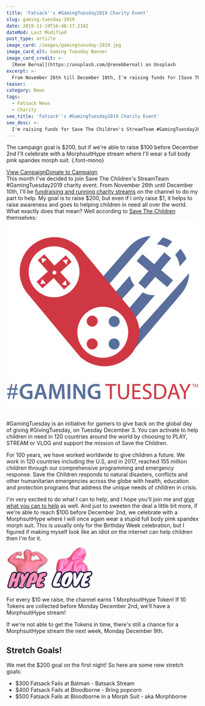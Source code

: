 ```yaml
---
title: 'Fatsack''s #GamingTuesday2019 Charity Event'
slug: gaming-tuesday-2019
date: 2019-11-19T16:48:17.218Z
dateMod: Last Modified
post_type: article
image_card: /images/gamingtuesday-2019.jpg
image_card_alt: Gaming Tuesday Banner
image_card_credit: >-
  [Rene Bernal](https://unsplash.com/@renebbernal) on Unsplash
excerpt: >-
  From November 26th till December 10th, I'm raising funds for [Save The Children's](https://www.savethechildren.org/) StreamTeam #GamingTuesday2019 event.
teaser:
category: News
tags:
  - Fatsack News
  - Charity
seo_title: 'Fatsack''s #GamingTuesday2019 Charity Event'
seo_desc: >-
  I'm raising funds for Save The Children's StreamTeam #GamingTuesday2019 event. More info about the event, as well as where you can donate...
---
```

The campaign goal is $200, but if we're able to raise $100 before December 2nd I'll celebrate with a MorphsuitHype stream where I'll wear a full body pink spandex morph suit. {.font-mono}

<div class="flex flex-wrap justify-center pb-8"><a href="https://tiltify.com/@fatsack51/fatsack-gaming-tuesday-2019" target="_blank" class="fs-btn mr-4">View Campaign</a><a href="https://donate.tiltify.com/@fatsack51/fatsack-gaming-tuesday-2019" target="_blank" class="fs-btn">Donate to Campaign</a></div>
This month I've decided to join Save The Children's StreamTeam #GamingTuesday2019 charity event. From November 26th until December 10th, I'll be <a href="https://tiltify.com/@fatsack51/fatsack-gaming-tuesday-2019" target="_blank">fundraising and running charity streams</a> on the channel to do my part to help. My goal is to raise $200, but even if I only raise $1, it helps to raise awareness and goes to helping children in need all over the world. What exactly does that mean? Well according to <a href="https://www.savethechildren.org/us/what-we-do" target="_blank">Save The Children</a> themselves:

<div class="flex flex-wrap font-mono justify-center my-8 mx-auto"> <div class="flex flex-wrap justify-center pb-4"> <img src="/images/gamingtuesday_logo_color.png" alt="GamingTuesday logo in color">
</div>
<p>#GamingTuesday is an initiative for gamers to give back on the global day of giving #GivingTuesday, on Tuesday December 3. You can activate to help children in need in 120 countries around the world by choosing to PLAY, STREAM or VLOG and support the mission of Save the Children.</p><p>For 100 years, we have worked worldwide to give children a future. We work in 120 countries including the U.S, and in 2017, reached 155 million children through our comprehensive programming and emergency response. Save the Children responds to natural disasters, conflicts and other humanitarian emergencies across the globe with health, education and protection programs that address the unique needs of children in crisis.</p>
</div>

I'm very excited to do what I can to help, and I hope you'll join me and <a href="https://donate.tiltify.com/@fatsack51/fatsack-gaming-tuesday-2019" target="_blank">give what you can to help</a> as well. And just to sweeten the deal a little bit more, if we're able to reach $100 before December 2nd, we celebrate with a MorphsuitHype where I will once again wear a stupid full body pink spandex morph suit. This is usually only for the Birthday Week celebration, but I figured if making myself look like an idiot on the internet can help children then I'm for it.

<div class="flex flex-wrap font-mono justify-center my-8 mx-auto"> <div class="flex flex-wrap justify-center pb-4"> <img src="/images/hype-emote.png" alt="FatsacKHype Emote"> <img src="/images/morph-love-emote.png" alt="fsMorphLove Emote">
</div>
<p>For every $10 we raise, the channel earns 1 MorphsuitHype Token! If 10 Tokens are collected before Monday December 2nd, we'll have a MorphsuitHype stream!</p><p>If we're not able to get the Tokens in time, there's still a chance for a MorphsuitHype stream the next week, Monday December 9th.</p>
</div>
<h2>Stretch Goals!</h2>
<p>We met the $200 goal on the first night! So here are some new stretch goals:</p>
<ul>
  <li class="line-through">$300 Fatsack Fails at Batman - Batsack Stream</li>
  <li class="line-through">$400 Fatsack Fails at Bloodborne - Bring popcorn</li>
  <li>$500 Fatsack Fails at Bloodborne in a Morph Suit - aka Morphborne</li>
</ul>
